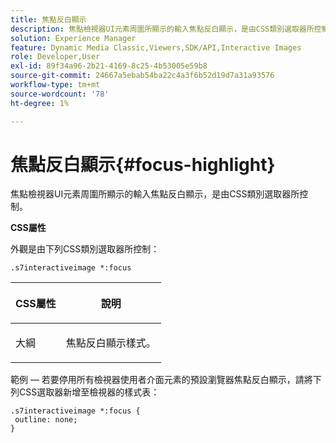 ```yaml
---
title: 焦點反白顯示
description: 焦點檢視器UI元素周圍所顯示的輸入焦點反白顯示，是由CSS類別選取器所控制。
solution: Experience Manager
feature: Dynamic Media Classic,Viewers,SDK/API,Interactive Images
role: Developer,User
exl-id: 89f34a96-2b21-4169-8c25-4b53005e59b8
source-git-commit: 24667a5ebab54ba22c4a3f6b52d19d7a31a93576
workflow-type: tm+mt
source-wordcount: '78'
ht-degree: 1%

---
```


# 焦點反白顯示{#focus-highlight}

焦點檢視器UI元素周圍所顯示的輸入焦點反白顯示，是由CSS類別選取器所控制。

<!--<a id="section_061E550C1C1D4DB2BD663A898895B38C"></a>-->

**CSS屬性**

外觀是由下列CSS類別選取器所控制：

```
.s7interactiveimage *:focus
```

<table id="table_94EE3F5BBE4547C0B4943471CEE7EDE4"> 
 <thead> 
  <tr> 
   <th colname="col1" class="entry"> <p> CSS屬性 </p> </th> 
   <th colname="col2" class="entry"> <p>說明 </p> </th> 
  </tr> 
 </thead>
 <tbody> 
  <tr> 
   <td colname="col1"> <p> <span class="codeph">大綱</span> </p> </td> 
   <td colname="col2"> <p>焦點反白顯示樣式。 </p> </td> 
  </tr> 
 </tbody> 
</table>

範例 — 若要停用所有檢視器使用者介面元素的預設瀏覽器焦點反白顯示，請將下列CSS選取器新增至檢視器的樣式表：

```
.s7interactiveimage *:focus { 
 outline: none; 
}
```
